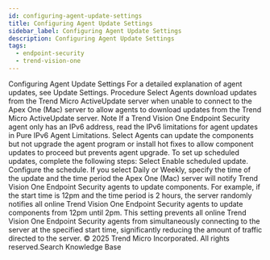 ```yaml
---
id: configuring-agent-update-settings
title: Configuring Agent Update Settings
sidebar_label: Configuring Agent Update Settings
description: Configuring Agent Update Settings
tags:
  - endpoint-security
  - trend-vision-one
---
```


 Configuring Agent Update Settings For a detailed explanation of agent updates, see Update Settings. Procedure Select Agents download updates from the Trend Micro ActiveUpdate server when unable to connect to the Apex One (Mac) server to allow agents to download updates from the Trend Micro ActiveUpdate server. Note If a Trend Vision One Endpoint Security agent only has an IPv6 address, read the IPv6 limitations for agent updates in Pure IPv6 Agent Limitations. Select Agents can update the components but not upgrade the agent program or install hot fixes to allow component updates to proceed but prevents agent upgrade. To set up scheduled updates, complete the following steps: Select Enable scheduled update. Configure the schedule. If you select Daily or Weekly, specify the time of the update and the time period the Apex One (Mac) server will notify Trend Vision One Endpoint Security agents to update components. For example, if the start time is 12pm and the time period is 2 hours, the server randomly notifies all online Trend Vision One Endpoint Security agents to update components from 12pm until 2pm. This setting prevents all online Trend Vision One Endpoint Security agents from simultaneously connecting to the server at the specified start time, significantly reducing the amount of traffic directed to the server. © 2025 Trend Micro Incorporated. All rights reserved.Search Knowledge Base